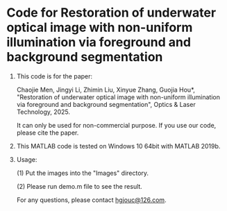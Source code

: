 # Code for Restoration of underwater optical image with non-uniform illumination via foreground and background segmentation

1. This code is for the paper:

   Chaojie Men, Jingyi Li, Zhimin Liu, Xinyue Zhang, Guojia Hou*, "Restoration of underwater optical image with non-uniform illumination via foreground and background segmentation", Optics & Laser Technology, 2025.

   It can only be used for non-commercial purpose. If you use our code, please cite the paper.
2. This MATLAB code is tested on Windows 10 64bit with MATLAB 2019b.

3. Usage:

   (1) Put the images into the "Images" directory.
   
   (2) Please run demo.m file to see the result.

   For any questions, please contact hgjouc@126.com.

